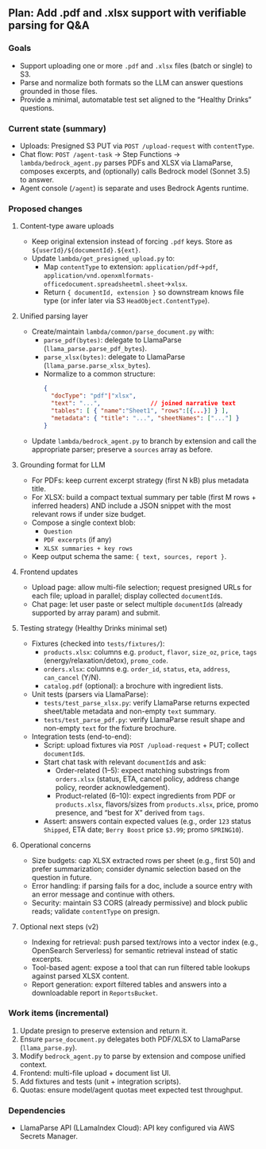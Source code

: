 ## Plan: Add .pdf and .xlsx support with verifiable parsing for Q&A

### Goals
- Support uploading one or more `.pdf` and `.xlsx` files (batch or single) to S3.
- Parse and normalize both formats so the LLM can answer questions grounded in those files.
- Provide a minimal, automatable test set aligned to the “Healthy Drinks” questions.

### Current state (summary)
- Uploads: Presigned S3 PUT via `POST /upload-request` with `contentType`.
- Chat flow: `POST /agent-task` → Step Functions → `lambda/bedrock_agent.py` parses PDFs and XLSX via LlamaParse, composes excerpts, and (optionally) calls Bedrock model (Sonnet 3.5) to answer.
- Agent console (`/agent`) is separate and uses Bedrock Agents runtime.

### Proposed changes
1) Content-type aware uploads
   - Keep original extension instead of forcing `.pdf` keys. Store as `${userId}/${documentId}.${ext}`.
   - Update `lambda/get_presigned_upload.py` to:
     - Map `contentType` to extension: `application/pdf`→`pdf`, `application/vnd.openxmlformats-officedocument.spreadsheetml.sheet`→`xlsx`.
     - Return `{ documentId, extension }` so downstream knows file type (or infer later via S3 `HeadObject.ContentType`).

2) Unified parsing layer
   - Create/maintain `lambda/common/parse_document.py` with:
     - `parse_pdf(bytes)`: delegate to LlamaParse (`llama_parse.parse_pdf_bytes`).
     - `parse_xlsx(bytes)`: delegate to LlamaParse (`llama_parse.parse_xlsx_bytes`).
     - Normalize to a common structure:
       ```json
       {
         "docType": "pdf"|"xlsx",
         "text": "...",              // joined narrative text
         "tables": [ { "name":"Sheet1", "rows":[{...}] } ],
         "metadata": { "title": "...", "sheetNames": ["..."] }
       }
       ```
   - Update `lambda/bedrock_agent.py` to branch by extension and call the appropriate parser; preserve a `sources` array as before.

3) Grounding format for LLM
   - For PDFs: keep current excerpt strategy (first N kB) plus metadata title.
   - For XLSX: build a compact textual summary per table (first M rows + inferred headers) AND include a JSON snippet with the most relevant rows if under size budget.
   - Compose a single context blob:
     - `Question`
     - `PDF excerpts` (if any)
     - `XLSX summaries + key rows`
   - Keep output schema the same: `{ text, sources, report }`.

4) Frontend updates
   - Upload page: allow multi-file selection; request presigned URLs for each file; upload in parallel; display collected `documentId`s.
   - Chat page: let user paste or select multiple `documentId`s (already supported by array param) and submit.

5) Testing strategy (Healthy Drinks minimal set)
   - Fixtures (checked into `tests/fixtures/`):
     - `products.xlsx`: columns e.g. `product`, `flavor`, `size_oz`, `price`, `tags` (energy/relaxation/detox), `promo_code`.
     - `orders.xlsx`: columns e.g. `order_id`, `status`, `eta`, `address`, `can_cancel` (Y/N).
     - `catalog.pdf` (optional): a brochure with ingredient lists.
   - Unit tests (parsers via LlamaParse):
     - `tests/test_parse_xlsx.py`: verify LlamaParse returns expected sheet/table metadata and non-empty `text` summary.
     - `tests/test_parse_pdf.py`: verify LlamaParse result shape and non-empty `text` for the fixture brochure.
   - Integration tests (end-to-end):
     - Script: upload fixtures via `POST /upload-request` + PUT; collect `documentId`s.
     - Start chat task with relevant `documentId`s and ask:
       - Order-related (1–5): expect matching substrings from `orders.xlsx` (status, ETA, cancel policy, address change policy, reorder acknowledgement).
       - Product-related (6–10): expect ingredients from PDF or `products.xlsx`, flavors/sizes from `products.xlsx`, price, promo presence, and “best for X” derived from `tags`.
     - Assert: answers contain expected values (e.g., order `123` status `Shipped`, ETA date; `Berry Boost` price `$3.99`; promo `SPRING10`).

6) Operational concerns
   - Size budgets: cap XLSX extracted rows per sheet (e.g., first 50) and prefer summarization; consider dynamic selection based on the question in future.
   - Error handling: if parsing fails for a doc, include a source entry with an error message and continue with others.
   - Security: maintain S3 CORS (already permissive) and block public reads; validate `contentType` on presign.

7) Optional next steps (v2)
   - Indexing for retrieval: push parsed text/rows into a vector index (e.g., OpenSearch Serverless) for semantic retrieval instead of static excerpts.
   - Tool-based agent: expose a tool that can run filtered table lookups against parsed XLSX content.
   - Report generation: export filtered tables and answers into a downloadable report in `ReportsBucket`.

### Work items (incremental)
1. Update presign to preserve extension and return it.
2. Ensure `parse_document.py` delegates both PDF/XLSX to LlamaParse (`llama_parse.py`).
3. Modify `bedrock_agent.py` to parse by extension and compose unified context.
4. Frontend: multi-file upload + document list UI.
5. Add fixtures and tests (unit + integration scripts).
6. Quotas: ensure model/agent quotas meet expected test throughput.

### Dependencies
- LlamaParse API (LLamaIndex Cloud): API key configured via AWS Secrets Manager.


